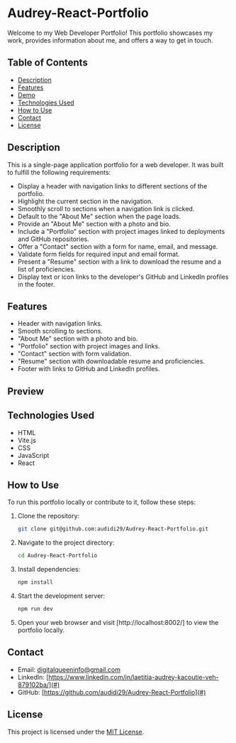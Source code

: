 # Audrey-React-Portfolio

Welcome to my Web Developer Portfolio! This portfolio showcases my work, provides information about me, and offers a way to get in touch.

## Table of Contents
- [Description](#description)
- [Features](#features)
- [Demo](#demo)
- [Technologies Used](#technologies-used)
- [How to Use](#how-to-use)
- [Contact](#contact)
- [License](#license)

## Description

This is a single-page application portfolio for a web developer. It was built to fulfill the following requirements:

- Display a header with navigation links to different sections of the portfolio.
- Highlight the current section in the navigation.
- Smoothly scroll to sections when a navigation link is clicked.
- Default to the "About Me" section when the page loads.
- Provide an "About Me" section with a photo and bio.
- Include a "Portfolio" section with project images linked to deployments and GitHub repositories.
- Offer a "Contact" section with a form for name, email, and message.
- Validate form fields for required input and email format.
- Present a "Resume" section with a link to download the resume and a list of proficiencies.
- Display text or icon links to the developer's GitHub and LinkedIn profiles in the footer.

## Features

- Header with navigation links.
- Smooth scrolling to sections.
- "About Me" section with a photo and bio.
- "Portfolio" section with project images and links.
- "Contact" section with form validation.
- "Resume" section with downloadable resume and proficiencies.
- Footer with links to GitHub and LinkedIn profiles.

## Preview



## Technologies Used

- HTML
- Vite.js
- CSS
- JavaScript
- React

## How to Use

To run this portfolio locally or contribute to it, follow these steps:

1. Clone the repository:

   ```bash
   git clone git@github.com:audidi29/Audrey-React-Portfolio.git
   ```

2. Navigate to the project directory:

   ```bash
   cd Audrey-React-Portfolio
   ```

3. Install dependencies:

   ```bash
   npm install
   ```

4. Start the development server:

   ```bash
   npm run dev
   ```

5. Open your web browser and visit [http://localhost:8002/] to view the portfolio locally.

## Contact

- Email: digitalqueeninfo@gmail.com
- LinkedIn: [https://www.linkedin.com/in/laetitia-audrey-kacoutie-veh-879102ba/](#)
- GitHub: [https://github.com/audidi29/Audrey-React-Portfolio](#)

## License

This project is licensed under the [MIT License](LICENSE).
